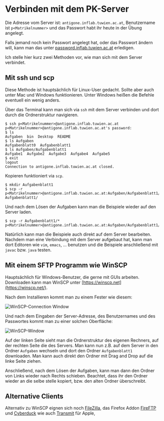 # Verbinden mit dem PK-Server

Die Adresse vom Server ist: `antigone.inflab.tuwien.ac.at`, Benutzername ist `p<Matrikelnummer>` und das Passwort habt ihr heute in der Übung angelegt. 

Falls jemand noch kein Passwort angelegt hat, oder das Passwort ändern will, kann man das unter  [password.inflab.tuwien.ac.at](http://password.inflab.tuwien.ac.at/) erledigen. 

Ich stelle hier kurz zwei Methoden vor, wie man sich mit dem Server verbindet. 

## Mit ssh und scp

Diese Methode ist hauptsächlich für Linux-User gedacht. Sollte aber auch unter Mac und Windows funktionieren. Unter Windows heißen die Befehle eventuell ein wenig anders. 

Über das Terminal kann man sich via `ssh` mit dem Server verbinden und dort durch die Ordnerstruktur navigieren. 

    $ ssh p<Matrikelnummer>@antigone.inflab.tuwien.ac.at
    p<Matrikelnummer>@antigone.inflab.tuwien.ac.at's password: 
    $ ls
    Aufgaben  bin  Desktop  README
    $ ls Aufgaben
    Aufgabenblatt0  Aufgabenblatt1
    $ ls Aufgaben/Aufgabenblatt1
    Aufgabe1  Aufgabe2  Aufgabe3  Aufgabe4  Aufgabe5
    $ exit
    logout
    Connection to antigone.inflab.tuwien.ac.at closed.
    
Kopieren funktioniert via `scp`. 

    $ mkdir Aufgabenblatt1
    $ scp -r p<Matrikelnummer>@antigone.inflab.tuwien.ac.at:Aufgaben/Aufgabenblatt1/* Aufgabenblatt1/

Und nach dem Lösen der Aufgaben kann man die Beispiele wieder auf den Server laden. 

    $ scp -r Aufgabenblatt1/* p<Matrikelnummer>@antigone.inflab.tuwien.ac.at:Aufgaben/Aufgabenblatt1/

Natürlich kann man die Beispiele auch direkt auf dem Server bearbeiten. Nachdem man eine Verbindung mit dem Server aufgebaut hat, kann man dort Editoren wie `vim`, `emacs`, ... benutzen und die Beispiele anschließend mit `javac` bzw. `java` testen. 

## Mit einem SFTP Programm wie WinSCP

Hauptsächlich für Windows-Benutzer, die gerne mit GUIs arbeiten. 
Downloaden kann man WinSCP unter [https://winscp.net](https://winscp.net/). 

Nach dem Installieren kommt man zu einem Fester wie diesem: 

![WinSCP-Connection Window](https://github.com/jakobkogler/PK-Server/blob/master/WinSCP_connect.png)

Und nach dem Eingaben der Server-Adresse, des Benutzernames und des Passwortes kommt man zu einer solchen Oberfläche: 

![WinSCP-Window](https://github.com/jakobkogler/PK-Server/blob/master/WinSCP_window.png)

Auf der linken Seite sieht man die Ordnerstruktur des eigenen Rechners, auf der rechten Seite die des Servers. Man kann nun z.B. auf dem Server in den Ordner `Aufgaben` wechseln und dort den Ordner `Aufgabenblatt1` downloaden. Man kann auch direkt den Ordner mit Drag and Drop auf die linke Seite ziehen. 

Anschließend, nach dem Lösen der Aufgaben, kann man dann den Ordner von Links wieder nach Rechts schieben. 
Beachtet, dass ihr den Ordner wieder an die selbe stelle kopiert, bzw. den alten Ordner überschreibt.

## Alternative Clients

Alternativ zu WinSCP eignen sich noch [FileZilla](https://filezilla-project.org/), das Firefox Addon [FireFTP](https://addons.mozilla.org/de/firefox/addon/fireftp/) und [Cyberduck](https://cyberduck.io/?l=de) wie auch [Transmit](https://panic.com/transmit/) für Apple, 
